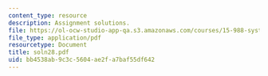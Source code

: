 ```yaml
---
content_type: resource
description: Assignment solutions.
file: https://ol-ocw-studio-app-qa.s3.amazonaws.com/courses/15-988-system-dynamics-self-study-fall-1998-spring-1999/bb4538ab9c3c5604ae2fa7baf55df642_soln28.pdf
file_type: application/pdf
resourcetype: Document
title: soln28.pdf
uid: bb4538ab-9c3c-5604-ae2f-a7baf55df642
---
```

